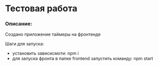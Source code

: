 # **Тестовая работа**

### Описание:
Создано приложение таймеры на фронтенде

Шаги для запуска:
- установить зависисмоти: npm i
- для запуска фронта в папке frontend запустить команду: npm start
